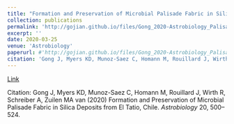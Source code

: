 ```yaml
---
title: "Formation and Preservation of Microbial Palisade Fabric in Silica Deposits from El Tatio, Chile."
collection: publications
permalink: 'http://gojian.github.io/files/Gong_2020-Astrobiology_PalisadePaper.pdf'
excerpt: ''
date: 2020-03-25
venue: 'Astrobiology'
paperurl: #'http://gojian.github.io/files/Gong_2020-Astrobiology_PalisadePaper.pdf'
citation: 'Gong J, Myers KD, Munoz-Saez C, Homann M, Rouillard J, Wirth R, Schreiber A, Zuilen MA van (2020) Formation and Preservation of Microbial Palisade Fabric in Silica Deposits from El Tatio, Chile. <i>Astrobiology</i> 20, 500–524.'
---
```


[Link]('http://gojian.github.io/files/Gong_2020-Astrobiology_PalisadePaper.pdf')

Citation: Gong J, Myers KD, Munoz-Saez C, Homann M, Rouillard J, Wirth R, Schreiber A, Zuilen MA van (2020) Formation and Preservation of Microbial Palisade Fabric in Silica Deposits from El Tatio, Chile. <i>Astrobiology</i> 20, 500–524.
